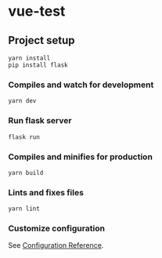 # vue-test

## Project setup
```
yarn install
pip install flask
```

### Compiles and watch for development
```
yarn dev
```

### Run flask server
```
flask run
```

### Compiles and minifies for production
```
yarn build
```

### Lints and fixes files
```
yarn lint
```

### Customize configuration
See [Configuration Reference](https://cli.vuejs.org/config/).
